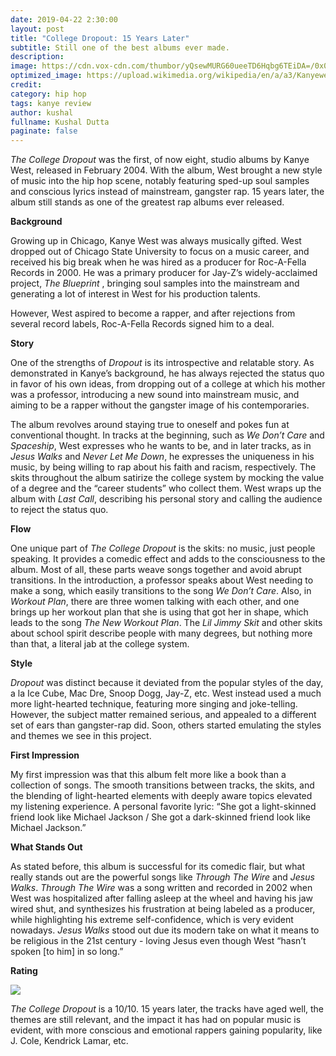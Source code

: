 ```yaml
---
date: 2019-04-22 2:30:00
layout: post
title: "College Dropout: 15 Years Later"
subtitle: Still one of the best albums ever made.
description:
image: https://cdn.vox-cdn.com/thumbor/yQsewMURG60ueeTD6Hqbg6TEiDA=/0x0:756x500/1200x800/filters:focal(318x169:438x289)/cdn.vox-cdn.com/uploads/chorus_image/image/65072958/iqucn6lwg3jyekalmmjm.9.jpg
optimized_image: https://upload.wikimedia.org/wikipedia/en/a/a3/Kanyewest_collegedropout.jpg
credit:
category: hip hop
tags: kanye review
author: kushal
fullname: Kushal Dutta
paginate: false
---
```

<i> The College Dropout </i> was the first, of now eight, studio albums by Kanye West, released in February 2004. 
With the album, West brought a new style of music into the hip hop scene, notably featuring sped-up soul samples and 
conscious lyrics instead of mainstream, gangster rap. 15 years later, the album still stands as one of the greatest rap 
albums ever released.


<b> Background </b>


Growing up in Chicago, Kanye West was always musically gifted. West dropped out of Chicago State University to focus on a 
music career, and received his big break when he was hired as a producer for Roc-A-Fella Records in 2000. He was a primary 
producer for Jay-Z’s widely-acclaimed project, <i> The Blueprint </i>, bringing soul samples into the mainstream and 
generating a lot of interest in West for his production talents.


However, West aspired to become a rapper, and after rejections from several record labels, Roc-A-Fella Records signed him 
to a deal. 


<b> Story </b>


One of the strengths of <i> Dropout </i> is its introspective and relatable story. As demonstrated in Kanye’s background, 
he has always rejected the status quo in favor of his own ideas, from dropping out of a college at which his mother was 
a professor, introducing a new sound into mainstream music, and aiming to be a rapper without the gangster image of his
contemporaries.


The album revolves around staying true to oneself and pokes fun at conventional thought. In tracks at the beginning, 
such as <i>We Don’t Care</i> and <i>Spaceship</i>, West expresses who he wants to be, and in later tracks, as in 
<i>Jesus Walks</i> and <i>Never Let Me Down</i>, he expresses the uniqueness in his music, by being willing to rap about 
his faith and racism, respectively. The skits throughout the album satirize the college system by mocking the value of a 
degree and the “career students” who collect them. West wraps up the album with <i>Last Call</i>, describing his personal 
story and calling the audience to reject the status quo.


<b> Flow </b>


One unique part of <i>The College Dropout</i> is the skits: no music, just people speaking. It provides a 
comedic effect and adds to the consciousness to the album. Most of all, these parts weave songs together and 
avoid abrupt transitions. In the introduction, a professor speaks about West needing to make a song, which 
easily transitions to the song <i>We Don’t Care</i>. 
Also, in <i>Workout Plan</i>, there are three women talking with each other, and one brings up her workout plan that she is 
using that got her in shape, which leads to the song <i>The New Workout Plan</i>. The <i>Lil Jimmy Skit</i> and 
other skits about 
school spirit describe people with many degrees, but nothing more than that, a literal jab at the college system.


<b> Style </b>


<i>Dropout</i> was distinct because it deviated from the popular styles of the day, a la Ice Cube, 
Mac Dre, Snoop Dogg, Jay-Z, etc. 
West instead used a much more light-hearted technique, featuring more singing and joke-telling. However, the subject matter 
remained serious, and appealed to a different set of ears than gangster-rap did. Soon, others started emulating the styles and 
themes we see in this project.


<b> First Impression </b>


My first impression was that this album felt more like a book than a collection of songs. The smooth transitions between 
tracks, the skits, and the blending of light-hearted elements with deeply aware topics elevated my listening experience. 
A personal favorite lyric: “She got a light-skinned friend look like Michael Jackson / She got a dark-skinned friend look 
like Michael Jackson.”


<b> What Stands Out </b>


As stated before, this album is successful for its comedic flair, but what really stands out are the powerful songs 
like <i>Through The Wire</i> and <i>Jesus Walks</i>. <i>Through The Wire</i> was a song written and recorded in 2002 when West was 
hospitalized after falling asleep at the wheel and having his jaw wired shut, and synthesizes his frustration at being 
labeled as a producer, while highlighting his extreme self-confidence, which is very evident nowadays. <i>Jesus Walks</i> stood 
out due its modern take on what it means to be religious in the 21st century - loving Jesus even though West “hasn’t spoken 
[to him] in so long.”


<b> Rating </b>

<img src="https://images.squarespace-cdn.com/content/v1/56534d08e4b00aac4fcba010/1543420426772-X7ADBDOIGWM0ENKQH741/ke17ZwdGBToddI8pDm48kIbJXg8y2Oov8ROMwuN2pTlZw-zPPgdn4jUwVcJE1ZvWEtT5uBSRWt4vQZAgTJucoTqqXjS3CfNDSuuf31e0tVEYlY-T_GYX1w-lJYu_uaB4SbiX2EliNzP2yJOvMKgbfDFvbuqF0GUInBxxtVhBOn4/10%2F10+rating">


<i>The College Dropout</i> is a 10/10. 15 years later, the tracks have aged well, the themes are still relevant, and the impact it has had 
on popular music is evident, with more conscious and emotional rappers gaining popularity, like J. Cole, Kendrick Lamar, etc.
